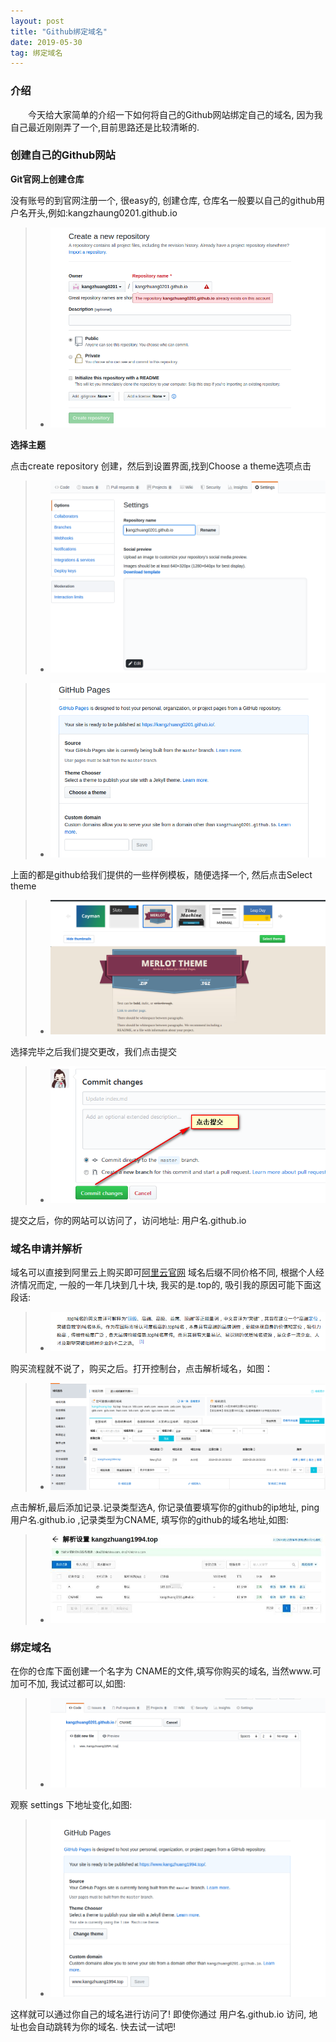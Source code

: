 ```yaml
---
layout: post
title: "Github绑定域名"
date: 2019-05-30
tag: 绑定域名
---
```


### 介绍

　　今天给大家简单的介绍一下如何将自己的Github网站绑定自己的域名, 因为我自己最近刚刚弄了一个,目前思路还是比较清晰的.

### 创建自己的Github网站

**Git官网上创建仓库**

没有账号的到官网注册一个, 很easy的, 创建仓库, 仓库名一般要以自己的github用户名开头,例如:kangzhaung0201.github.io

 >*  ![](/images/posts/DomainDeal/CreateRepository.png)

**选择主题**

点击create repository 创建，然后到设置界面,找到Choose a theme选项点击

 >*  ![](/images/posts/DomainDeal/Setting.png)

 >*  ![](/images/posts/DomainDeal/ChooseTheme.png)

上面的都是github给我们提供的一些样例模板，随便选择一个, 然后点击Select theme

 >*  ![](/images/posts/DomainDeal/SelectTheme.png)

选择完毕之后我们提交更改，我们点击提交

 >*  ![](/images/posts/DomainDeal/Submit.png)

提交之后，你的网站可以访问了，访问地址:  用户名.github.io

### 域名申请并解析

域名可以直接到阿里云上购买即可[阿里云官网](https://www.aliyun.com/?utm_content=se_1000301881&source=5176.11533457&userCode=rqgd7c6l)
域名后缀不同价格不同, 根据个人经济情况而定, 一般的一年几块到几十块, 我买的是.top的, 吸引我的原因可能下面这段话:

 >*  ![](/images/posts/DomainDeal/top.png)

购买流程就不说了，购买之后。打开控制台，点击解析域名，如图：

 >*  ![](/images/posts/DomainDeal/JieXi.png)

点击解析,最后添加记录.记录类型选A, 你记录值要填写你的github的ip地址, ping 用户名.github.io ,记录类型为CNAME, 填写你的github的域名地址,如图:

 >*  ![](/images/posts/DomainDeal/AddRecords.jpg)

### 绑定域名
在你的仓库下面创建一个名字为 CNAME的文件,填写你购买的域名, 当然www.可加可不加, 我试过都可以,如图:

 >*  ![](/images/posts/DomainDeal/CNAME.png)

观察 settings 下地址变化,如图:

 >*  ![](/images/posts/DomainDeal/AddrChange.png)

这样就可以通过你自己的域名进行访问了! 即使你通过 用户名.github.io  访问, 地址也会自动跳转为你的域名. 快去试一试吧!



